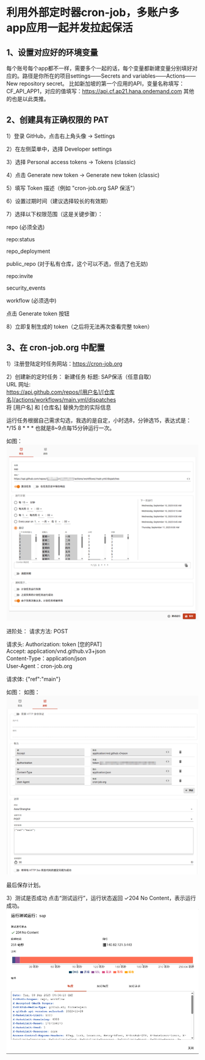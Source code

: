 # 利用外部定时器cron-job，多账户多app应用一起并发拉起保活 #
## 1、设置对应好的环境变量 ##
每个账号每个app都不一样，需要多个一起的话，每个变量都新建变量分别填好对应的。路径是你所在的项目settings——Secrets and variables——Actions——New repository secret。
比如新加坡的第一个应用的API，变量名称填写：CF_API_APP1，对应的值填写：https://api.cf.ap21.hana.ondemand.com
其他的也是以此类推。

## 2、创建具有正确权限的 PAT ##
1）登录 GitHub，点击右上角头像 → Settings

2）在左侧菜单中，选择 Developer settings

3）选择 Personal access tokens → Tokens (classic)

4）点击 Generate new token → Generate new token (classic)

5）填写 Token 描述（例如 "cron-job.org SAP 保活"）

6）设置过期时间（建议选择较长的有效期）

7）选择以下权限范围（这是关键步骤）：

repo (必须全选)

repo:status

repo_deployment

public_repo (对于私有仓库，这个可以不选，但选了也无妨)

repo:invite

security_events

workflow (必须选中)

点击 Generate token 按钮

8）立即复制生成的 token（之后将无法再次查看完整 token）

## 3、在 cron-job.org 中配置 ##

1）注册登陆定时任务网站：https://cron-job.org

2）创建新的定时任务：
新建任务
标题: SAP保活（任意自取） <br> 
URL  网址: <br> 
https://api.github.com/repos/[用户名]/[仓库名]/actions/workflows/main.yml/dispatches <br> 
将 [用户名] 和 [仓库名] 替换为您的实际信息

运行任务根据自己需求勾选，我选的是自定，小时选8，分钟选15，表达式是：*/15 8 * * *
也就是8~9点每15分钟运行一次。

如图：
![Image](https://github.com/jok699/sap/blob/main/cron01.png)


进阶处：
请求方法: POST

请求头:
Authorization: token [您的PAT] <br> 
Accept: application/vnd.github.v3+json <br> 
Content-Type：application/json <br> 
User-Agent：cron-job.org

请求体:
{"ref":"main"}

如图：
如图：
![Image](https://github.com/jok699/sap/blob/main/cron02.png)

最后保存计划。

3）测试是否成功
点击“测试运行”，运行状态返回 ✓204 No Content，表示运行成功。
![Image](https://github.com/jok699/sap/blob/main/cron03.png)
